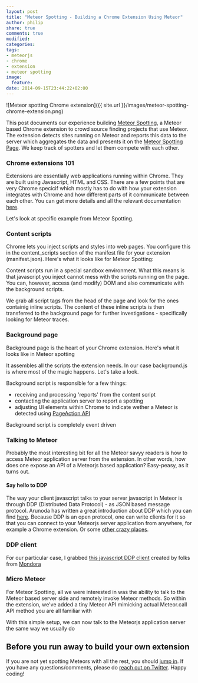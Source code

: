 ```yaml
---
layout: post
title: "Meteor Spotting - Building a Chrome Extension Using Meteor"
author: philip
share: true
comments: true
modified:
categories: 
tags:
- meteorjs
- chrome
- extension
- meteor spotting
image:
  feature:
date: 2014-09-15T23:44:22+02:00
---
```

![Meteor spotting Chrome extension]({{ site.url }}/images/meteor-spotting-chrome-extension.png)

This post documents our experience building [Meteor Spotting](http://spotting.meteor.com), a Meteor based Chrome extension to crowd source finding projects that use Meteor. The extension detects sites running on Meteor and reports this data to the server which aggregates the data and presents it on the [Meteor Spotting Page](http://spotting.meteor.com). We keep track of spotters and let them compete with each other. 

### Chrome extensions 101

Extensions are essentially web applications running within Chrome. They are built using Javascript, HTML and CSS. There are a few points that are very Chrome specicif which mostly has to do with how your extension integrates with Chrome and how different parts of it communicate between each other. You can get more details and all the relevant documentation [here](https://developer.chrome.com/extensions/devguide). 

Let's look at specific example from Meteor Spotting.

### Content scripts  

Chrome lets you inject scripts and styles into web pages. You configure this in the content_scripts section of the manifest file for your extension (manifest.json). Here's what it looks like for Meteor Spotting:

<script src="https://gist.github.com/callmephilip/4ee68a3968460dc16c53.js"></script>

Content scripts run in a special sandbox environment. What this means is that javascript you inject cannot mess with the scripts running on the page. You can, however, access (and modify) DOM and also communicate with the background scripts. 

<script src="https://gist.github.com/callmephilip/7c132860e4193cee5ff0.js"></script>
 
We grab all script tags from the head of the page and look for the ones containig inline scripts. The content of these inline scripts is then transferred to the background page for further investigations - specifically looking for Meteor traces. 

### Background page

Background page is the heart of your Chrome extension. Here's what it looks like in Meteor spotting

<script src="https://gist.github.com/callmephilip/24bb97f4bacc0ea639ec.js"></script>

It assembles all the scripts the extension needs. In our case background.js is where most of the magic happens. Let's take a look.

Background script is responsible for a few things:

- receiving and processing 'reports' from the content script
- contacting the application server to report a spotting
- adjusting UI elements within Chrome to indicate wether a Meteor is detected using [PageAction API](https://developer.chrome.com/extensions/pageAction)

Background script is completely event driven 

<script src="https://gist.github.com/callmephilip/394f51eb647d82c75e04.js"></script>
 
### Talking to Meteor

Probably the most interesting bit for all the Meteor savyy readers is how to access Meteor application server from the extension. In other words, how does one expose an API of a Meteorjs based application? Easy-peasy, as it turns out. 

#### Say hello to DDP

The way your client javascript talks to your server javascript in Meteor is through DDP (Distributed Data Protocol) - as JSON based message protocol. Arunoda has written a great introduction about DDP which you can find [here](https://meteorhacks.com/introduction-to-ddp.html). Because DDP is an open protocol, one can write clients for it so that you can connect to your Meteorjs server application from anywhere, for example a Chrome extension. Or some [other crazy places](http://www.meteorpedia.com/read/DDP_Clients).

### DDP client

For our particular case, I grabbed [this javascript DDP client](https://github.com/mondora/ddp.js) created by folks from [Mondora](https://mondora.com)

### Micro Meteor

For Meteor Spotting, all we were interested in was the ability to talk to the Meteor based server side and remotely invoke Meteor methods. So within the extension, we've added a tiny Meteor API mimicking actual Meteor.call API method you are all familiar with

<script src="https://gist.github.com/callmephilip/72f3d1662c0c026b9738.js"></script>

With this simple setup, we can now talk to the Meteorjs application server the same way we usually do

<script src="https://gist.github.com/callmephilip/eff5c5b7b5377e55b80a.js"></script>

## Before you run away to build your own extension
     
If you are not yet spotting Meteors with all the rest, you should [jump in](http://spotting.meteor.com/). If you have any questions/comments, please do [reach out on Twitter](https://twitter.com/bakeryhq). Happy coding!      